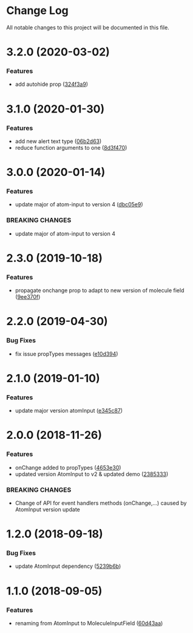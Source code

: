 # Change Log

All notable changes to this project will be documented in this file.

# 3.2.0 (2020-03-02)


### Features

* add autohide prop ([324f3a9](https://github.com/SUI-Components/sui-components/commit/324f3a91d2b3c3adf6b01611ba018d920d2bb78e))



# 3.1.0 (2020-01-30)


### Features

* add new alert text type ([06b2d63](https://github.com/SUI-Components/sui-components/commit/06b2d63fcc37088f5f8ab554f5c26efbf6b32d76))
* reduce function arguments to one ([8d3f470](https://github.com/SUI-Components/sui-components/commit/8d3f470055130ac2dd873312bf268202730130a8))



# 3.0.0 (2020-01-14)


### Features

* update major of atom-input to version 4 ([dbc05e9](https://github.com/SUI-Components/sui-components/commit/dbc05e9cf1a3f85a25c1fdce8c1f5170ec978185))


### BREAKING CHANGES

* update major of atom-input to version 4



# 2.3.0 (2019-10-18)


### Features

* propagate onchange prop to adapt to new version of molecule field ([9ee370f](https://github.com/SUI-Components/sui-components/commit/9ee370fc2017688512d9e402434f5a064d5cf727))



# 2.2.0 (2019-04-30)


### Bug Fixes

* fix issue propTypes messages ([e10d394](https://github.com/SUI-Components/sui-components/commit/e10d39417198519de1d5963e44d19977919a40cc))



# 2.1.0 (2019-01-10)


### Features

* update major version atomInput ([e345c87](https://github.com/SUI-Components/sui-components/commit/e345c87141f454a50ac5c31ea239919d4d1a2b36))



# 2.0.0 (2018-11-26)


### Features

* onChange added to propTypes ([4653e30](https://github.com/SUI-Components/sui-components/commit/4653e30d932ba94b25dfb4ed8fb6c59a5ff77e79))
* updated version AtomInput to v2 & updated demo ([2385333](https://github.com/SUI-Components/sui-components/commit/2385333723342b21b58d2b49f3d8eec7aac067c2))


### BREAKING CHANGES

* Change of API for event handlers methods (onChange,...) caused by AtomInput version update



# 1.2.0 (2018-09-18)


### Bug Fixes

* update AtomInput dependency ([5239b6b](https://github.com/SUI-Components/sui-components/commit/5239b6bff8b589c192d3499750a8231486d4d23f))



# 1.1.0 (2018-09-05)


### Features

* renaming from AtomInput to MoleculeInputField ([60d43aa](https://github.com/SUI-Components/sui-components/commit/60d43aa3dfa1dcd7bcdaa9847d696347f88ef88c))



